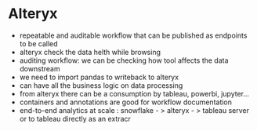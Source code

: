 # Alteryx
+ repeatable and auditable workflow that can be published as endpoints to be called
+ alteryx check the data helth while browsing
+ auditing workflow: we can be checking how tool affects the data downstream
+ we need to import pandas to writeback to alteryx
+ can have all the business logic on data processing
+ from alteryx there can be a consumption by tableau, powerbi, jupyter...
+ containers and annotations are good for workflow documentation
+ end-to-end analytics at scale : snowflake - > alteryx - > tableau server or to tableau directly as an extracr
